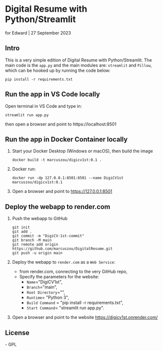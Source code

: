 # Digital Resume with Python/Streamlit

for Edward | 27 September 2023



## Intro

This is a very simple edition of Digital Resume with Python/Streamlit. The main code is the `app.py` and the main modules are: `streamlit` and `Pillow`, which can be hooked up by running the code below:

```
pip install -r requirements.txt
```



## Run the app in VS Code locally

Open terminal in VS Code and type in:

```
streamlit run app.py
```

then open a browser and point to https://localhost:8501



## Run the app in Docker Container locally

1. Start your Docker Desktop (Windows or macOS), then build the image

   ```
   docker build -t marcuszou/digicv1st:0.1 .
   ```

2. Docker run:

   ```
   docker run -dp 127.0.0.1:8501:8501 --name DigiCV1st marcuszou/digicv1st:0.1
   ```

3. Open a browser and point to https://127.0.0.1:8501



## Deploy the webapp to render.com

1. Push the webapp to GitHub

   ```
   git init
   git add .
   git commit -m "DigiCV-1st-commit"
   git branch -M main
   git remote add origin https://github.com/marcuszou/DigitalResume.git
   git push -u origin main
   ```

2. Deploy the webapp to `render.com` as a `Web Service`:

   - from render.com, connecting to the very GitHub repo,
   - Specify the parameters for the website:
     - `Name`="DigiCV1st", 
     - `Branch`="main",
     - `Root Directory`="",
     - `Runtime`= "Python 3",
     - `Build Command` = "pip install -r requirements.txt",
     - `Start Command`= "streamlit run app.py".

   

3. Open a browser and point to the website https://digicv1st.onrender.com/

   

## License

\- GPL